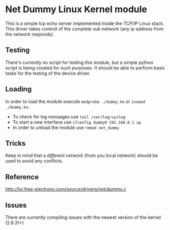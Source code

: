 # Net Dummy Linux Kernel module

This is a simple tcp echo server implemented inside the TCP/IP Linux stack.
This driver takes controll of the complete sub network (any ip address from the network responds).

## Testing

There's currently no script for testing this module, but a simple python script is being created for such purposes.
It should be able to perform basic tasks for the testing of the device driver.

## Loading

In order to load the module execute `modprobe ./dummy.ko` or `insmod ./dummy.ko`.

* To check for log messages use `tail /var/log/syslog`
* To start a new interface use `ifconfig dummy0 192.168.0.1 up`
* In order to unload the module use `rmmod net_dummy`

## Tricks

Keep in mind that a *different network* (from you local network) should be used to avoid any conflicts.

## Reference

http://lxr.free-electrons.com/source/drivers/net/dummy.c

## Issues

There are currently compiling issues with the newest version of the kernel (2.6.31+)
